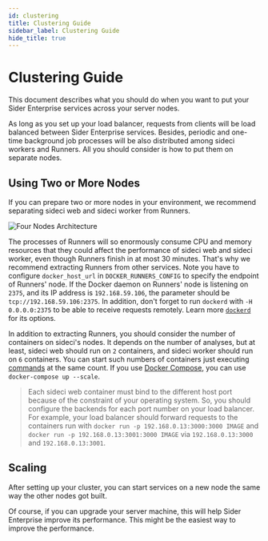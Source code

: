 ```yaml
---
id: clustering
title: Clustering Guide
sidebar_label: Clustering Guide
hide_title: true
---
```


# Clustering Guide

This document describes what you should do when you want to put your Sider Enterprise services across your server nodes.

As long as you set up your load balancer, requests from clients will be load balanced between Sider Enterprise services. Besides, periodic and one-time background job processes will be also distributed among sideci workers and Runners. All you should consider is how to put them on separate nodes.

## Using Two or More Nodes

If you can prepare two or more nodes in your environment, we recommend separating sideci web and sideci worker from Runners.

![Four Nodes Architecture](https://app.lucidchart.com/publicSegments/view/ccdfc0c8-8786-4b76-ab4f-ab09777b923b/image.png)

The processes of Runners will so enormously consume CPU and memory resources that they could affect the performance of sideci web and sideci worker, even though Runners finish in at most 30 minutes. That's why we recommend extracting Runners from other services. Note you have to configure `docker_host_url` in `DOCKER_RUNNERS_CONFIG` to specify the endpoint of Runners' node. If the Docker daemon on Runners' node is listening on `2375`, and its IP address is `192.168.59.106`, the parameter should be `tcp://192.168.59.106:2375`. In addition, don't forget to run `dockerd` with `-H 0.0.0.0:2375` to be able to receive requests remotely. Learn more [`dockerd`](https://docs.docker.com/engine/reference/commandline/dockerd/) for its options.

In addition to extracting Runners, you should consider the number of containers on sideci's nodes. It depends on the number of analyses, but at least, sideci web should run on `2` containers, and sideci worker should run on `6` containers. You can start such numbers of containers just executing [commands](./operation.md#how-to-start-services) at the same count. If you use [Docker Compose](https://docs.docker.com/compose/), you can use `docker-compose up --scale`.

> Each sideci web container must bind to the different host port because of the constraint of your operating system. So, you should configure the backends for each port number on your load balancer. For example, your load balancer should forward requests to the containers run with `docker run -p 192.168.0.13:3000:3000 IMAGE` and `docker run -p 192.168.0.13:3001:3000 IMAGE` via `192.168.0.13:3000` and `192.168.0.13:3001`.

## Scaling

After setting up your cluster, you can start services on a new node the same way the other nodes got built.

Of course, if you can upgrade your server machine, this will help Sider Enterprise improve its performance. This might be the easiest way to improve the performance.
